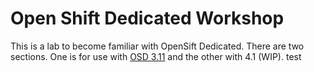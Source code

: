 # Open Shift Dedicated Workshop

This is a lab to become familiar with OpenSift Dedicated.  There are two sections.  One is for use with [OSD 3.11](/OSD3.11/0-intro.md) and the other with 4.1 (WIP). test
